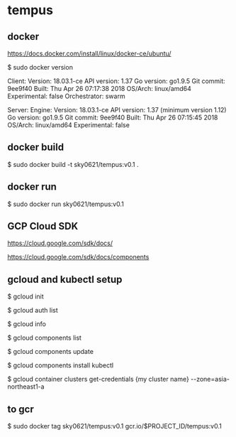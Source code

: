 # tempus

## docker

https://docs.docker.com/install/linux/docker-ce/ubuntu/

$ sudo docker version

Client:
 Version:      18.03.1-ce
 API version:  1.37
 Go version:   go1.9.5
 Git commit:   9ee9f40
 Built:        Thu Apr 26 07:17:38 2018
 OS/Arch:      linux/amd64
 Experimental: false
 Orchestrator: swarm

Server:
 Engine:
  Version:      18.03.1-ce
  API version:  1.37 (minimum version 1.12)
  Go version:   go1.9.5
  Git commit:   9ee9f40
  Built:        Thu Apr 26 07:15:45 2018
  OS/Arch:      linux/amd64
  Experimental: false

## docker build

$ sudo docker build -t sky0621/tempus:v0.1 .

## docker run

$ sudo docker run sky0621/tempus:v0.1

## GCP Cloud SDK

https://cloud.google.com/sdk/docs/

https://cloud.google.com/sdk/docs/components

## gcloud and kubectl setup

$ gcloud init

$ gcloud auth list

$ gcloud info

$ gcloud components list

$ gcloud components update

$ gcloud components install kubectl

$ gcloud container clusters get-credentials {my cluster name} --zone=asia-northeast1-a

## to gcr

$ sudo docker tag sky0621/tempus:v0.1 gcr.io/$PROJECT_ID/tempus:v0.1


